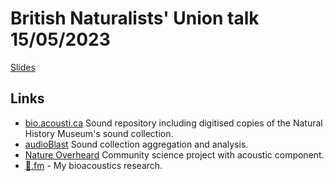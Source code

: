 # British Naturalists' Union talk 15/05/2023

[Slides](/talks/2023-05-BNA.pptx)

## Links

- [bio.acousti.ca](https://bio.acousti.ca) Sound repository including digitised copies of the Natural History Museum's sound collection.
- [audioBlast](https://audioblast.org) Sound collection aggregation and analysis.
- [Nature Overheard](https://www.nhm.ac.uk/take-part/monitor-and-encourage-nature/nature-overheard.html) Community science project with acoustic component.
- [🦗.fm](https://🦗.fm/) - My bioacoustics research.
